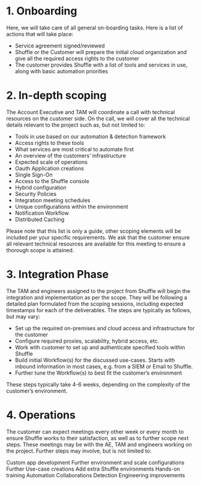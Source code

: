 # 1. Onboarding
Here, we will take care of all general on-boarding tasks. Here is a list of actions that will take place:
* Service agreement signed/reviewed
* Shuffle or the Customer will prepare the initial cloud organization and give all the required access rights to the customer
* The customer provides Shuffle with a list of tools and services in use, along with basic automation priorities

# 2. In-depth scoping
The Account Executive and TAM will coordinate a call with technical resources on the customer side. On the call, we will cover all the technical details relevant to the project such as, but not limited to:

* Tools in use based on our automation & detection framework
* Access rights to these tools
* What services are most critical to automate first
* An overview of the customers’ infrastructure
* Expected scale of operations
* Oauth Application creations
* Single Sign-On
* Access to the Shuffle console
* Hybrid configuration
* Security Policies
* Integration meeting schedules
* Unique configurations within the environment
* Notification Workflow
* Distributed Caching

Please note that this list is only a guide, other scoping elements will be included per your specific requirements. We ask that the customer ensure all relevant technical resources are available for this meeting to ensure a thorough scope is attained. 


# 3. Integration Phase
The TAM and engineers assigned to the project from Shuffle will begin the integration and implementation as per the scope. They will be following a detailed plan formulated from the scoping sessions, including expected timestamps for each of the deliverables. The steps are typically as follows, but may vary:

* Set up the required on-premises and cloud access and infrastructure for the customer
* Configure required proxies, scalability, hybrid access, etc. 
* Work with customer to set up and authenticate specified tools within Shuffle
* Build initial Workflow(s) for the discussed use-cases. Starts with inbound information in most cases, e.g. from a SIEM or Email to Shuffle.
* Further tune the Workflow(s) to best fit the customer’s environment

These steps typically take 4-6 weeks, depending on the complexity of the customer’s environment.


# 4. Operations
The customer can expect meetings every other week or every month to ensure Shuffle works to their satisfaction, as well as to further scope next steps. These meetings may be with the AE, TAM and engineers working on the project. Further steps may involve, but is not limited to:

Custom app development
Further environment and scale configurations
Further Use-case creations
Add extra Shuffle environments
Hands-on training
Automation Collaborations
Detection Engineering improvements
